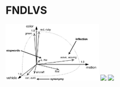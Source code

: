 # FNDLVS

<img src="https://github.com/singh-l/FNDLVS/blob/master/images/vector.png" width="250">
<img src="https://lh5.googleusercontent.com/9w06EgfJTXcL6l7oTynXxxSuB-btgiRM5xbfyXF_t22Wq8phIoHB_uXHMigO-Mqbo8xa5Xc=w1280">
<img src="https://lh6.googleusercontent.com/LBKB189htWHsA2TF9KAZz5JTU67u2sn5z9xZc0H872l5YB-tMOH4Fe3X1WBIj5CGJij_toVeeKxOcZi-q-OcFFjFQkIE5i_kH0huLIWVhaQfO8W4_A=w1280">
